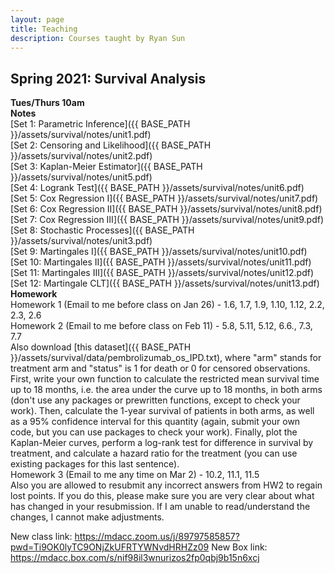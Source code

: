 ```yaml
---
layout: page
title: Teaching
description: Courses taught by Ryan Sun
---
```


## Spring 2021: Survival Analysis
**Tues/Thurs 10am**<br/>
**Notes**<br/>
[Set 1: Parametric Inference]({{ BASE_PATH }}/assets/survival/notes/unit1.pdf)<br/>
[Set 2: Censoring and Likelihood]({{ BASE_PATH }}/assets/survival/notes/unit2.pdf)<br/>
[Set 3: Kaplan-Meier Estimator]({{ BASE_PATH }}/assets/survival/notes/unit5.pdf)<br/>
[Set 4: Logrank Test]({{ BASE_PATH }}/assets/survival/notes/unit6.pdf)<br/>
[Set 5: Cox Regression I]({{ BASE_PATH }}/assets/survival/notes/unit7.pdf)<br/>
[Set 6: Cox Regression II]({{ BASE_PATH }}/assets/survival/notes/unit8.pdf)<br/>
[Set 7: Cox Regression III]({{ BASE_PATH }}/assets/survival/notes/unit9.pdf)<br/>
[Set 8: Stochastic Processes]({{ BASE_PATH }}/assets/survival/notes/unit3.pdf)<br/>
[Set 9: Martingales I]({{ BASE_PATH }}/assets/survival/notes/unit10.pdf)<br/>
[Set 10: Martingales II]({{ BASE_PATH }}/assets/survival/notes/unit11.pdf)<br/>
[Set 11: Martingales III]({{ BASE_PATH }}/assets/survival/notes/unit12.pdf)<br/>
[Set 12: Martingale CLT]({{ BASE_PATH }}/assets/survival/notes/unit13.pdf)<br/>
**Homework**<br/>
Homework 1 (Email to me before class on Jan 26) - 1.6, 1.7, 1.9, 1.10, 1.12, 2.2, 2.3, 2.6<br/>
Homework 2 (Email to me before class on Feb 11) - 5.8, 5.11, 5.12, 6.6., 7.3, 7.7<br/>
Also download [this dataset]({{ BASE_PATH }}/assets/survival/data/pembrolizumab_os_IPD.txt),
where "arm" stands for treatment arm and "status" is 1 for death or 0 for censored observations.
First, write your own function to calculate the restricted mean survival time up to 18 months, i.e.
the area under the curve up to 18 months, in both arms (don't use any packages or prewritten functions,
except to check your work). Then, calculate the 1-year survival of patients in both arms, as well as 
a 95% confidence interval for this quantity (again, submit your own code, but you can use packages
to check your work). Finally, plot the Kaplan-Meier curves, perform a log-rank test for difference
in survival by treatment, and calculate a hazard ratio for the treatment (you can use existing packages for this last sentence).<br/>
Homework 3 (Email to me any time on Mar 2) - 10.2, 11.1, 11.5<br/>
Also you are allowed to resubmit any incorrect answers from HW2 to regain lost points. If you do this, please make sure you are very clear about what has changed in your resubmission. If I am unable to read/understand the changes, I cannot make adjustments.<br/>

New class link: https://mdacc.zoom.us/j/89797585857?pwd=Ti9OK0lyTC9ONjZkUFRTYWNvdHRHZz09
New Box link: https://mdacc.box.com/s/nif98il3wnurizos2fp0qbj9b15n6xcj

